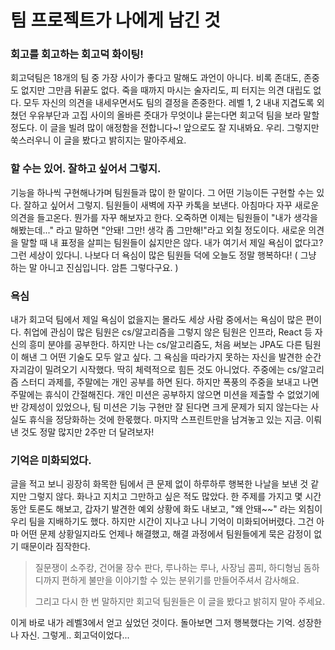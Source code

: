 # 팀 프로젝트가 나에게 남긴 것

### 회고를 회고하는 회고덕 화이팅!
회고덕팀은 18개의 팀 중 가장 사이가 좋다고 말해도 과언이 아니다.
비록 존대도, 존중도 없지만 그만큼 뒤끝도 없다.
죽을 때까지 마시는 술자리도, 피 터지는 의견 대립도 없다.
모두 자신의 의견을 내세우면서도 팀의 결정을 존중한다.
레벨 1, 2 내내 지겹도록 외쳤던 우유부단과 고집 사이의 올바른 줏대가 무엇이냐 묻는다면 회고덕 팀을 보라 말할 정도다.
이 글을 빌려 많이 애정함을 전합니다~! 앞으로도 잘 지내봐요. 우리. 그렇지만 쑥스러우니 이 글을 봤다고 밝히지는 말아주세요.

### 할 수는 있어. 잘하고 싶어서 그렇지.
기능을 하나씩 구현해나가며 팀원들과 많이 한 말이다. 그 어떤 기능이든 구현할 수는 있다. 잘하고 싶어서 그렇지.
팀원들이 새벽에 자꾸 카톡을 보낸다. 아침마다 자꾸 새로운 의견을 들고온다. 뭔가를 자꾸 해보자고 한다.
오죽하면 이제는 팀원들이 "내가 생각을 해봤는데..." 라고 말하면 "안돼! 그만! 생각 좀 그만해!"라고 외칠 정도이다.
새로운 의견을 말할 때 내 표정을 살피는 팀원들이 싫지만은 않다. 내가 여기서 제일 욕심이 없다고? 그런 세상이 있다니.
나보다 더 욕심이 많은 팀원들 덕에 오늘도 정말 행복하다! ( 그냥 하는 말 아니고 진심입니다. 암튼 그렇다구요. ) 

### 욕심
내가 회고덕 팀에서 제일 욕심이 없을지는 몰라도 세상 사람 중에서는 욕심이 많은 편이다.
취업에 관심이 많은 팀원은 cs/알고리즘을 그렇지 않은 팀원은 인프라, React 등 자신의 흥미 분야를 공부한다.
하지만 나는 cs/알고리즘도, 처음 써보는 JPA도 다른 팀원이 해낸 그 어떤 기술도 모두 알고 싶다. 
그 욕심을 따라가지 못하는 자신을 발견한 순간 자괴감이 밀려오기 시작했다.
딱히 체력적으로 힘든 것도 아니었다. 주중에는 cs/알고리즘 스터디 과제를, 주말에는 개인 공부를 하면 된다.
하지만 폭풍의 주중을 보내고 나면 주말에는 휴식이 간절해진다.
개인 미션은 공부하지 않으면 미션을 제출할 수 없었기에 반 강제성이 있었으나,
팀 미션은 기능 구현만 잘 된다면 크게 문제가 되지 않는다는 사실도 휴식을 정당화하는 것에 한몫했다.
마지막 스프린트만을 남겨놓고 있는 지금. 이뤄낸 것도 정말 많지만 2주만 더 달려보자!

### 기억은 미화되었다.
글을 적고 보니 굉장히 화목한 팀에서 큰 문제 없이 하루하루 행복한 나날을 보낸 것 같지만 그렇지 않다.
화나고 지치고 그만하고 싶은 적도 많았다.
한 주제를 가지고 몇 시간 동안 토론도 해보고, 갑자기 발견한 예외 상황에 화도 내보고, "왜 안돼~~" 라는 외침이 우리 팀을 지배하기도 했다.
하지만 시간이 지나고 나니 기억이 미화되어버렸다.
그건 아마 어떤 문제 상황일지라도 언제나 해결했고, 해결 과정에서 팀원들에게 묵은 감정이 없기 때문이라 짐작한다.

> 질문쟁이 소주캉, 건어물 장수 판다, 루나하는 루나, 사장님 콤피, 하디형님 돔하디까지 편하게 불만을 이야기할 수 있는 분위기를 만들어주셔서 감사해요.
> 
> 그리고 다시 한 번 말하지만 회고덕 팀원들은 이 글을 봤다고 밝히지 말아 주세요.

이게 바로 내가 레벨3에서 얻고 싶었던 것이다. 돌아보면 그저 행복했다는 기억. 성장한 나 자신.
그렇게.. 회고덕이었다...
